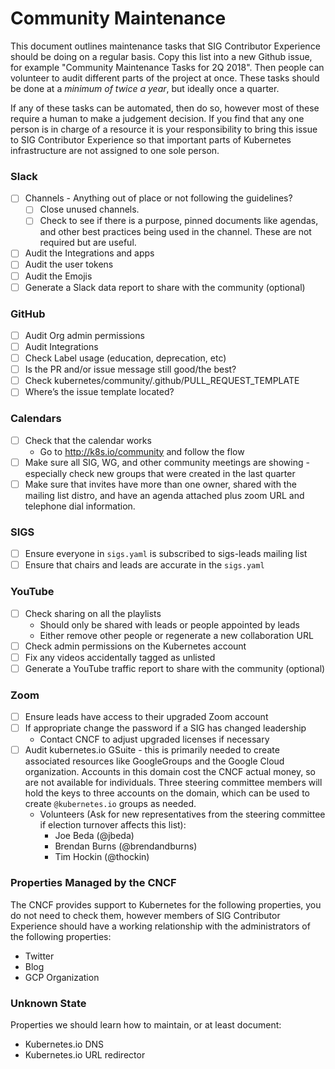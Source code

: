 # Community Maintenance 

This document outlines maintenance tasks that SIG Contributor Experience should be doing on a regular basis.
Copy this list into a new Github issue, for example "Community Maintenance Tasks for 2Q 2018". 
Then people can volunteer to audit different parts of the project at once. 
These tasks should be done at a _minimum of twice a year_, but ideally once a quarter.

If any of these tasks can be automated, then do so, however most of these require a human to make a judgement decision. 
If you find that any one person is in charge of a resource it is your responsibility to bring this issue to SIG Contributor Experience so that important parts of Kubernetes infrastructure are not assigned to one sole person. 

### Slack

- [ ] Channels - Anything out of place or not following the guidelines? 
  - [ ] Close unused channels. 
  - [ ] Check to see if there is a purpose, pinned documents like agendas, and other best practices being used in the channel. These are not required but are useful.
- [ ] Audit the Integrations and apps
- [ ] Audit the user tokens
- [ ] Audit the Emojis
- [ ] Generate a Slack data report to share with the community (optional)

### GitHub

- [ ] Audit Org admin permissions
- [ ] Audit Integrations
- [ ] Check Label usage (education, deprecation, etc)
- [ ] Is the PR and/or issue message still good/the best?
- [ ] Check kubernetes/community/.github/PULL_REQUEST_TEMPLATE
- [ ] Where’s the issue template located? 

### Calendars

- [ ] Check that the calendar works
  - Go to http://k8s.io/community and follow the flow
- [ ] Make sure all SIG, WG, and other community meetings are showing - especially check new groups that were created in the last quarter
- [ ] Make sure that invites have more than one owner, shared with the mailing list distro, and have an agenda attached plus zoom URL and telephone dial information.

### SIGS

- [ ] Ensure everyone in `sigs.yaml` is subscribed to sigs-leads mailing list
- [ ] Ensure that chairs and leads are accurate in the `sigs.yaml`

### YouTube

- [ ] Check sharing on all the playlists
  - Should only be shared with leads or people appointed by leads
  - Either remove other people or regenerate a new collaboration URL
- [ ] Check admin permissions on the Kubernetes account
- [ ] Fix any videos accidentally tagged as unlisted 
- [ ] Generate a YouTube traffic report to share with the community (optional)

### Zoom

- [ ] Ensure leads have access to their upgraded Zoom account
- [ ] If appropriate change the password if a SIG has changed leadership 
  - Contact CNCF to adjust upgraded licenses if necessary
- [ ] Audit kubernetes.io GSuite - this is primarily needed to create associated resources like GoogleGroups and the Google Cloud organization.  Accounts in  this domain cost the CNCF actual money, so are not available for individuals. Three steering committee members will hold the keys to three accounts on the domain, which can be used to create `@kubernetes.io` groups as needed.
  - Volunteers (Ask for new representatives from the steering committee if election turnover affects this list):
    - Joe Beda (@jbeda)
    - Brendan Burns (@brendandburns)
    - Tim Hockin (@thockin)

### Properties Managed by the CNCF

The CNCF provides support to Kubernetes for the following properties, you do not need to check them, however members of SIG Contributor Experience should have a working relationship with the administrators of the following properties:

- Twitter
- Blog
- GCP Organization

### Unknown State

Properties we should learn how to maintain, or at least document:

- Kubernetes.io DNS
- Kubernetes.io URL redirector
